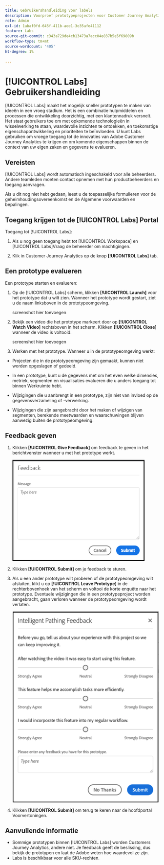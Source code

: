 ```yaml
---
title: Gebruikershandleiding voor labels
description: Voorproef prototypeprojecten voor Customer Journey Analytics
role: Admin
exl-id: 1abaf0fd-645f-411b-aee1-3e35afe41112
feature: Labs
source-git-commit: c343a729de4cb13473a7acc04e837b5e5f69809b
workflow-type: tm+mt
source-wordcount: '405'
ht-degree: 1%

---
```


# [!UICONTROL Labs] Gebruikershandleiding

[!UICONTROL Labs] maakt het mogelijk sneller prototypen te maken van ideeën in een vroeg stadium. Het is een combinatie hulpmiddelen en processen die ontwikkeling doorzichtig, met een klantennadruk versnelt. Het staat gebruikers toe om met opkomende technologieën in wisselwerking te staan, waardevolle inzichten te ontdekken, en toekomstige eigenschapontwikkeling en prioriteiten te beïnvloeden. U kunt Labs gebruiken om vroege toegang tot de innovaties van Adobe Customer Journey Analytics te krijgen en om komende eigenschappen binnen de context van uw eigen zaken en gegevens te evalueren.

## Vereisten

[!UICONTROL Labs] wordt automatisch ingeschakeld voor alle beheerders. Andere teamleden moeten contact opnemen met hun productbeheerders en toegang aanvragen.

Als u dit nog niet hebt gedaan, leest u de toepasselijke formulieren voor de geheimhoudingsovereenkomst en de Algemene voorwaarden en bepalingen.

## Toegang krijgen tot de [!UICONTROL Labs] Portal

Toegang tot [!UICONTROL Labs]:

1. Als u nog geen toegang hebt tot [!UICONTROL Workspace] en [!UICONTROL Labs]Vraag de beheerder om machtigingen.

1. Klik in Customer Journey Analytics op de knop **[!UICONTROL Labs]** tab.

## Een prototype evalueren

Een prototype starten en evalueren:

1. Op de [!UICONTROL Labs] scherm, klikken **[!UICONTROL Launch]** voor het prototype dat u wilt zien. Wanneer het prototype wordt gestart, ziet u de naam linksboven in de prototypeomgeving.

   screenshot hier toevoegen

1. Bekijk een video die het prototype markeert door op **[!UICONTROL Watch Video]** rechtsboven in het scherm. Klikken **[!UICONTROL Close]** wanneer de video is voltooid.

   screenshot hier toevoegen

1. Werken met het prototype. Wanneer u in de prototypeomgeving werkt:

* Projecten die in de prototypeomgeving zijn gemaakt, kunnen niet worden opgeslagen of gedeeld.

* In een prototype, kunt u de gegevens met om het even welke dimensies, metriek, segmenten en visualisaties evalueren die u anders toegang tot binnen Werkruimte hebt.

* Wijzigingen die u aanbrengt in een prototype, zijn niet van invloed op de gegevensverzameling of -verwerking.

* Wijzigingen die zijn aangebracht door het maken of wijzigen van segmenten, berekende meetwaarden en waarschuwingen blijven aanwezig buiten de prototypeomgeving.

## Feedback geven

1. Klikken **[!UICONTROL Give Feedback]** om feedback te geven in het berichtvenster wanneer u met het prototype werkt.

   ![Feedbackvenster](assets/give_feedback.png)

1. Klikken **[!UICONTROL Submit]** om je feedback te sturen.

1. Als u een ander prototype wilt proberen of de prototypeomgeving wilt afsluiten, klikt u op **[!UICONTROL Leave Prototype]** in de rechterbovenhoek van het scherm en voltooi de korte enquête naar het prototype. Eventuele wijzigingen die in een prototypeproject worden aangebracht, gaan verloren wanneer de prototypeomgeving wordt verlaten.

   ![Feedbackvenster voor intelligent plakken](assets/short-survey.png)

1. Klikken **[!UICONTROL Submit]** om terug te keren naar de hoofdportal Voorvertoningen.

## Aanvullende informatie

* Sommige prototypen binnen [!UICONTROL Labs] worden Customers Journey Analytics, andere niet. Je feedback geeft de beslissing, dus bekijk de prototypen en laat de Adobe weten hoe waardevol ze zijn.
* Labs is beschikbaar voor alle SKU-rechten.
